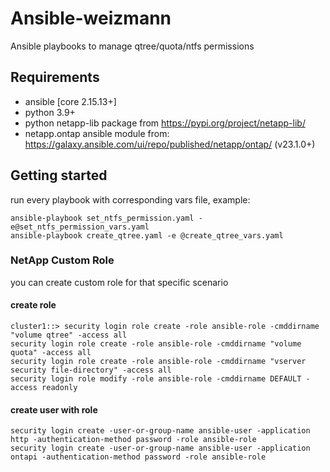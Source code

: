# Ansible-weizmann
Ansible playbooks to manage qtree/quota/ntfs permissions

## Requirements
* ansible [core 2.15.13+]
* python 3.9+
* python netapp-lib package from https://pypi.org/project/netapp-lib/
* netapp.ontap ansible module from: https://galaxy.ansible.com/ui/repo/published/netapp/ontap/ (v23.1.0+)

## Getting started
run every playbook with corresponding vars file, example:
```
ansible-playbook set_ntfs_permission.yaml -e@set_ntfs_permission_vars.yaml
ansible-playbook create_qtree.yaml -e @create_qtree_vars.yaml
```
### NetApp Custom Role
you can create custom role for that specific scenario
#### create role
```
cluster1::> security login role create -role ansible-role -cmddirname "volume qtree" -access all
security login role create -role ansible-role -cmddirname "volume quota" -access all
security login role create -role ansible-role -cmddirname "vserver security file-directory" -access all
security login role modify -role ansible-role -cmddirname DEFAULT -access readonly
```
#### create user with role
```
security login create -user-or-group-name ansible-user -application http -authentication-method password -role ansible-role
security login create -user-or-group-name ansible-user -application ontapi -authentication-method password -role ansible-role
```
